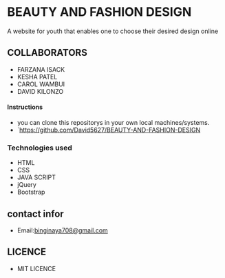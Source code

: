 # BEAUTY AND FASHION DESIGN
A website for youth that enables one to choose their desired design online

## COLLABORATORS

* FARZANA ISACK
* KESHA PATEL
* CAROL WAMBUI
* DAVID KILONZO

#### Instructions
* you can clone this repositorys in your own local machines/systems.
* `https://github.com/David5627/BEAUTY-AND-FASHION-DESIGN



### Technologies used
 * HTML
 * CSS
 * JAVA SCRIPT
 * jQuery
 * Bootstrap

 ## contact infor
 * Email:binginaya708@gmail.com


 ## LICENCE
 
 * MIT LICENCE